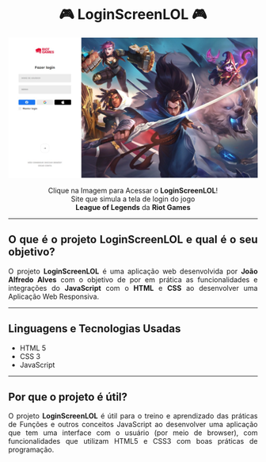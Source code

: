 <h1 align="center">🎮 LoginScreenLOL 🎮</h1>

<div align="center">
 <a href="https://joaoalfredoalves.github.io/LoginScreenLOL/" display="block">
  <img src="images/imagemReadme.jpeg" alt="Imagem do Site"/>
 </a>
</div>
 
<div align="center">
 <p>Clique na Imagem para Acessar o <strong>LoginScreenLOL</strong>! <br>Site que simula a tela de login do jogo <br> <strong>League of Legends</strong> da <strong>Riot Games</strong></p>
</div>

---

<div align="justify">
 
## O que é o projeto LoginScreenLOL e qual é o seu objetivo?

O projeto **LoginScreenLOL** é uma aplicação web desenvolvida por **João Alfredo Alves** com o objetivo de por em prática as funcionalidades e integrações do **JavaScript** com o **HTML** e **CSS** ao desenvolver uma Aplicação Web Responsiva.

---

## Linguagens e Tecnologias Usadas

- HTML 5
- CSS 3
- JavaScript

---
 
## Por que o projeto é útil?

O projeto **LoginScreenLOL** é útil para o treino e aprendizado das práticas de Funções e outros conceitos JavaScript ao desenvolver uma aplicação que tem uma interface com o usuário (por meio de browser), com funcionalidades que utilizam HTML5 e CSS3 com boas práticas de programação.
 
</div>
